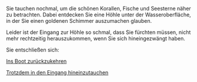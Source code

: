 Sie tauchen nochmal, um die schönen Korallen, Fische und Seesterne näher zu betrachten.
Dabei entdecken Sie eine Höhle unter der Wasseroberfläche, in der Sie
einen goldenen Schimmer auszumachen glauben.

Leider ist der Eingang zur Höhle so schmal, dass Sie fürchten müssen,
nicht mehr rechtzeitig herauszukommen, wenn Sie sich hineingezwängt haben.

Sie entschließen sich:

[Ins Boot zurückzukehren](../ruderboot.md)

[Trotzdem in den Eingang hineinzutauchen](Hoehle/hoehle.md)
